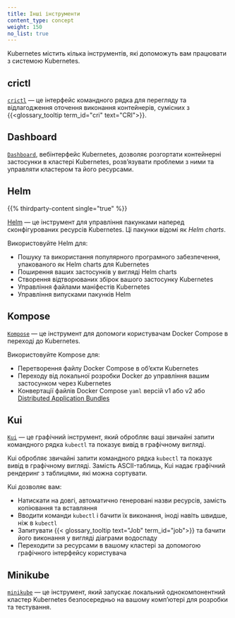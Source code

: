 ```yaml
---
title: Інші інструменти
content_type: concept
weight: 150
no_list: true
---
```


<!-- overview -->

Kubernetes містить кілька інструментів, які допоможуть вам працювати з системою Kubernetes.

<!-- body -->

## crictl

[`crictl`](https://github.com/kubernetes-sigs/cri-tools) — це інтерфейс командного рядка для перегляду та відлагодження оточення виконання контейнерів, сумісних з {{<glossary_tooltip term_id="cri" text="CRI">}}.

## Dashboard

[`Dashboard`](/docs/tasks/access-application-cluster/web-ui-dashboard/), вебінтерфейс Kubernetes, дозволяє розгортати контейнерні застосунки в кластері Kubernetes, розвʼязувати проблеми з ними та управляти кластером та його ресурсами.

## Helm

{{% thirdparty-content single="true" %}}

[Helm](https://helm.sh/) — це інструмент для управління пакунками наперед сконфігурованих ресурсів Kubernetes. Ці пакунки відомі як _Helm charts_.

Використовуйте Helm для:

* Пошуку та використання популярного програмного забезпечення, упакованого як Helm charts для Kubernetes
* Поширення ваших застосунків у вигляді Helm charts
* Створення відтворюваних збірок вашого застосунку Kubernetes
* Управління файлами маніфестів Kubernetes
* Управління випусками пакунків Helm

## Kompose

[`Kompose`](https://github.com/kubernetes/kompose) — це інструмент для допомоги користувачам Docker Compose в переході до Kubernetes.

Використовуйте Kompose для:

* Перетворення файлу Docker Compose в обʼєкти Kubernetes
* Переходу від локальної розробки Docker до управління вашим застосунком через Kubernetes
* Конвертації файлів Docker Compose `yaml` версій v1 або v2 або [Distributed Application Bundles](https://docs.docker.com/compose/bundles/)

## Kui

[`Kui`](https://github.com/kubernetes-sigs/kui) — це графічний інструмент, який обробляє ваші звичайні запити командного рядка `kubectl` та показує вивід в графічному вигляді.

Kui обробляє звичайні запити командного рядка `kubectl` та показує вивід в графічному вигляді. Замість ASCII-таблиць, Kui надає графічний рендеринг з таблицями, які можна сортувати.

Kui дозволяє вам:

* Натискати на довгі, автоматично генеровані назви ресурсів, замість копіювання та вставляння
* Вводити команди `kubectl` і бачити їх виконання, іноді навіть швидше, ніж в `kubectl`
* Запитувати {{< glossary_tooltip text="Job" term_id="job">}} та бачити його виконання у вигляді діаграми водоспаду
* Переходити за ресурсами в вашому кластері за допомогою графічного інтерфейсу користувача

## Minikube

[`minikube`](https://minikube.sigs.k8s.io/docs/) — це інструмент, який запускає локальний однокомпонентний кластер Kubernetes безпосередньо на вашому компʼютері для розробки та тестування.

